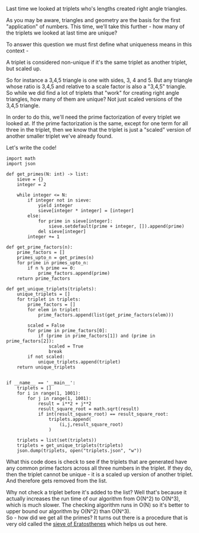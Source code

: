 Last time we looked at triplets who's lengths created right angle triangles.

As you may be aware, triangles and geometry are the basis for the first "application" of numbers.  This time, we'll take this further - how many of the triplets we looked at last time are unique?

To answer this question we must first define what uniqueness means in this context -

A triplet is considered non-unique if it's the same triplet as another triplet, but scaled up.  

So for instance a 3,4,5 triangle is one with sides, 3, 4 and 5.  But any triangle whose ratio is 3,4,5 and relative to a scale factor is also a "3,4,5" triangle.  So while we did find a lot of triplets that "work" for creating right angle triangles, how many of them are unique?  Not just scaled versions of the 3,4,5 triangle.

In order to do this, we'll need the prime factorization of every triplet we looked at.  If the prime factorization is the same, except for one term for all three in the triplet, then we know that the triplet is just a "scaled" version of another smaller triplet we've already found.

Let's write the code!

```
import math
import json

def get_primes(N: int) -> list:        
    sieve = {}
    integer = 2

    while integer <= N:
        if integer not in sieve:
            yield integer
            sieve[integer * integer] = [integer]
        else:
            for prime in sieve[integer]:
                sieve.setdefault(prime + integer, []).append(prime)
            del sieve[integer]
        integer += 1

def get_prime_factors(n):
    prime_factors = []
    primes_upto_n = get_primes(n)
    for prime in primes_upto_n:
        if n % prime == 0:
            prime_factors.append(prime)
    return prime_factors

def get_unique_triplets(triplets):
    unique_triplets = []
    for triplet in triplets:
        prime_factors = []
        for elem in triplet:
            prime_factors.append(list(get_prime_factors(elem)))

        scaled = False
        for prime in prime_factors[0]:
            if (prime in prime_factors[1]) and (prime in prime_factors[2]):
                scaled = True
                break
        if not scaled:
            unique_triplets.append(triplet)
    return unique_triplets
            
    
if __name__ == '__main__':
    triplets = []
    for i in range(1, 1001):
        for j in range(1, 1001):
            result = i**2 + j**2
            result_square_root = math.sqrt(result)
            if int(result_square_root) == result_square_root:
                triplets.append(
                    (i,j,result_square_root)
                )

    triplets = list(set(triplets))
    triplets = get_unique_triplets(triplets)
    json.dump(triplets, open("triplets.json", "w"))
```

What this code does is check to see if the triplets that are generated have any common prime factors across all three numbers in the triplet.  If they do, then the triplet cannot be unique - it is a scaled up version of another triplet.  And therefore gets removed from the list.

Why not check a triplet before it's added to the list?  Well that's because it actually increases the run time of our algorithm from O(N^2) to O(N^3), which is much slower.  The checking algorithm runs in O(N) so it's better to upper bound our algorithm by O(N^2) than O(N^3).  
So - how did we get all the primes?  It turns out there is a procedure that is very old called the [sieve of Eratosthenes](https://en.wikipedia.org/wiki/Sieve_of_Eratosthenes) which helps us out here.  

